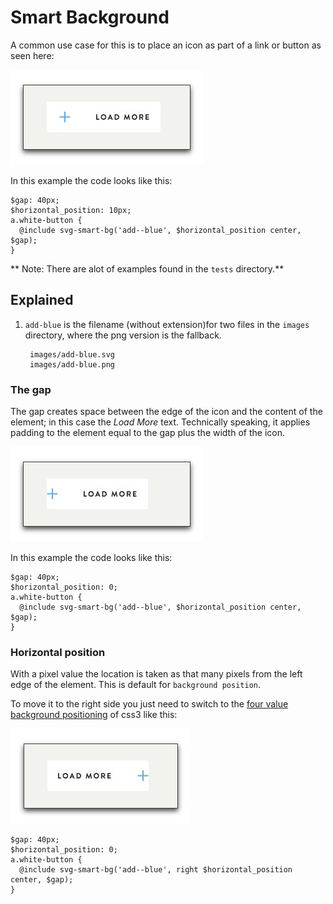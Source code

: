 # Smart Background

A common use case for this is to place an icon as part of a link or button as seen here:

![Simple use case](images/smart-bg-2.jpg)

In this example the code looks like this:

    $gap: 40px;
    $horizontal_position: 10px;
    a.white-button {
      @include svg-smart-bg('add--blue', $horizontal_position center, $gap);
    }

** Note: There are alot of examples found in the `tests` directory.**

## Explained

1. `add-blue` is the filename (without extension)for two files in the `images` directory, where the png version is the fallback.

        images/add-blue.svg
        images/add-blue.png
        
### The gap
The gap creates space between the edge of the icon and the content of the element; in this case the _Load More_ text.  Technically speaking, it applies padding to the element equal to the gap plus the width of the icon.

![Simple use case](images/smart-bg-3.jpg)

In this example the code looks like this:

    $gap: 40px;
    $horizontal_position: 0;
    a.white-button {
      @include svg-smart-bg('add--blue', $horizontal_position center, $gap);
    }

### Horizontal position
With a pixel value the location is taken as that many pixels from the left edge of the element.  This is default for `background position`.

To move it to the right side you just need to switch to the [four value background positioning](http://caniuse.com/#feat=css-background-offsets) of css3 like this:

![Simple use case](images/smart-bg-4.jpg)

    $gap: 40px;
    $horizontal_position: 0;
    a.white-button {
      @include svg-smart-bg('add--blue', right $horizontal_position center, $gap);
    }
